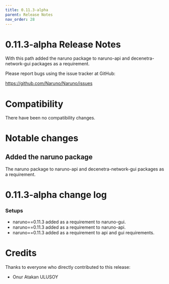 ```yaml
---
title: 0.11.3-alpha
parent: Release Notes
nav_order: 28
---
```


# 0.11.3-alpha Release Notes

With this path added the naruno package to naruno-api and decenetra-network-gui packages as a requirement.

Please report bugs using the issue tracker at GitHub:

<https://github.com/Naruno/Naruno/issues>

# Compatibility

There have been no compatibility changes.

# Notable changes

## Added the naruno package

The naruno package to naruno-api and decenetra-network-gui packages as a requirement.

# 0.11.3-alpha change log

### Setups

- naruno==0.11.3 added as a requirement to naruno-gui.
- naruno==0.11.3 added as a requirement to naruno-api.
- naruno==0.11.3 added as a requirement to api and gui requirements.

# Credits

Thanks to everyone who directly contributed to this release:

- Onur Atakan ULUSOY
